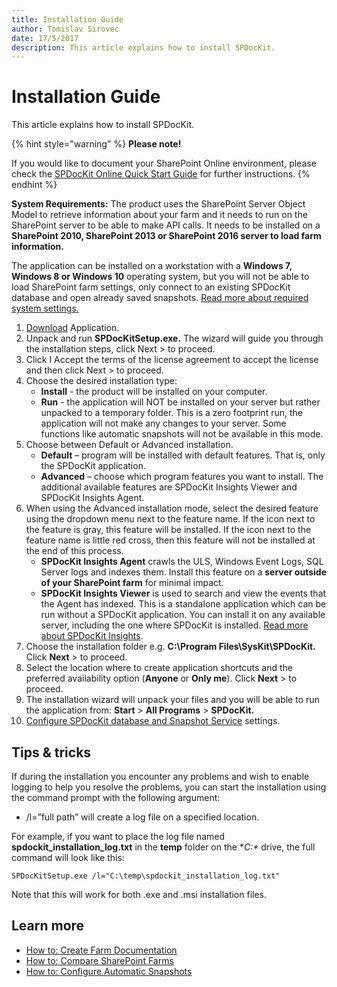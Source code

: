 ```yaml
---
title: Installation Guide
author: Tomislav Sirovec
date: 17/5/2017
description: This article explains how to install SPDocKit.
---
```


# Installation Guide

This article explains how to install SPDocKit.

{% hint style="warning" %}
**Please note!**

 If you would like to document your SharePoint Online environment, please check the [SPDocKit Online Quick Start Guide](installation-guide.md#internal/spdockit-spo/sharepoint-online) for further instructions.
{% endhint %}

**System Requirements:** The product uses the SharePoint Server Object Model to retrieve information about your farm and it needs to run on the SharePoint server to be able to make API calls. It needs to be installed on a **SharePoint 2010, SharePoint 2013 or SharePoint 2016 server to load farm information.**

The application can be installed on a workstation with a **Windows 7, Windows 8 or Windows 10** operating system, but you will not be able to load SharePoint farm settings, only connect to an existing SPDocKit database and open already saved snapshots. [Read more about required system settings.](installation-guide.md#internal/requirements/system-requirements/)

1. [Download](https://www.spdockit.com/downloads/) Application.
2. Unpack and run **SPDocKitSetup.exe.** The wizard will guide you through the installation steps, click Next &gt; to proceed.
3. Click I Accept the terms of the license agreement to accept the license and then click Next &gt; to proceed.
4. Choose the desired installation type:
   * **Install** - the product will be installed on your computer.
   * **Run** - the application will NOT be installed on your server but rather unpacked to a temporary folder. This is a zero footprint run, the application will not make any changes to your server. Some functions like automatic snapshots will not be available in this mode.
5. Choose between Default or Advanced installation.
   * **Default** – program will be installed with default features. That is, only the SPDocKit application.
   * **Advanced** – choose which program features you want to install. The additional available features are SPDocKit Insights Viewer and SPDocKit Insights Agent.
6. When using the Advanced installation mode, select the desired feature using the dropdown menu next to the feature name. If the icon next to the feature is gray, this feature will be installed. If the icon next to the feature name is little red cross, then this feature will not be installed at the end of this process.
   * **SPDocKit Insights Agent** crawls the ULS, Windows Event Logs, SQL Server logs and indexes them. Install this feature on a **server outside of your SharePoint farm** for minimal impact.
   * **SPDocKit Insights Viewer**  is used to search and view the events that the Agent has indexed. This is a standalone application which can be run without a SPDocKit application. You can install it on any available server, including the one where SPDocKit is installed. [Read more about SPDocKit Insights](installation-guide.md#internal/spdockit-insights/insights-quick-start-guide).
7. Choose the installation folder e.g. **C:\Program Files\SysKit\SPDocKit.** Click **Next** &gt; to proceed.
8. Select the location where to create application shortcuts and the preferred availability option \(**Anyone** or **Only me**\). Click **Next** &gt; to proceed.
9. The installation wizard will unpack your files and you will be able to run the application from: **Start** &gt; **All Programs** &gt; **SPDocKit.**
10. [Configure SPDocKit database and Snapshot Service](installation-guide.md#internal/configuration/configure-spdockit/) settings.

## Tips & tricks

If during the installation you encounter any problems and wish to enable logging to help you resolve the problems, you can start the installation using the command prompt with the following argument:

* /l=”full path” will create a log file on a specified location.

For example, if you want to place the log file named **spdockit\_installation\_log.txt** in the **temp** folder on the **C:\** drive, the full command will look like this:

`SPDocKitSetup.exe /l="C:\temp\spdockit_installation_log.txt"`

Note that this will work for both .exe and .msi installation files.

## Learn more

* [How to: Create Farm Documentation](installation-guide.md#internal/how-to/farm-documentation/create-farm-documentation/)
* [How to: Compare SharePoint Farms](installation-guide.md#internal/how-to/compare-wizard/compare-sharepoint-farms/)
* [How to: Configure Automatic Snapshots](installation-guide.md#internal/how-to/sharepoint-farm-snapshots/automatic-snapshots/)


